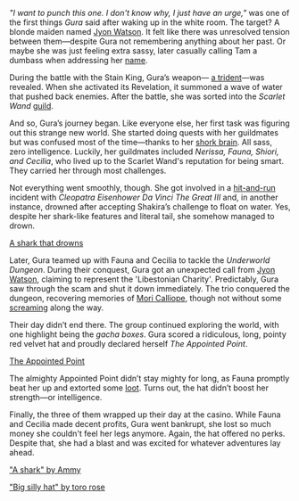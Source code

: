 *"I want to punch this one. I don't know why, I just have an urge,"* was one of the first things *Gura* said after waking up in the white room. The target? A blonde maiden named [Jyon Watson](https://www.youtube.com/live/PJtapc2_7ok?si=Y5cIDsVzAWQ_KLyt\&t=535). It felt like there was unresolved tension between them—despite Gura not remembering anything about her past. Or maybe she was just feeling extra sassy, later casually calling Tam a dumbass when addressing her [name](https://www.youtube.com/live/PJtapc2_7ok?si=DZTu5_2xTqaUWn3X\&t=2562).

During the battle with the Stain King, Gura’s weapon— [a trident](https://www.youtube.com/live/PJtapc2_7ok?si=iOr1m3bizOsFkBs6\&t=3078)—was revealed. When she activated its Revelation, it summoned a wave of water that pushed back enemies. After the battle, she was sorted into the *Scarlet Wand* [guild](https://www.youtube.com/live/PJtapc2_7ok?si=0VHccAIdMWhD0QQf\&t=3413).

And so, Gura’s journey began. Like everyone else, her first task was figuring out this strange new world. She started doing quests with her guildmates but was confused most of the time—thanks to her [shork brain](https://www.youtube.com/live/PJtapc2_7ok?si=6UmKNJggTOPF7KXR\&t=5172). All sass, zero intelligence. Luckily, her guildmates included *Nerissa, Fauna, Shiori, and Cecilia*, who lived up to the Scarlet Wand's reputation for being smart. They carried her through most challenges.

Not everything went smoothly, though. She got involved in a [hit-and-run](https://www.youtube.com/live/PJtapc2_7ok?si=SyZDDDTLhI0pvuNb\&t=5252) incident with *Cleopatra Eisenhower Da Vinci The Great III* and, in another instance, drowned after accepting Shakira’s challenge to float on water. Yes, despite her shark-like features and literal tail, she somehow managed to drown.

[A shark that drowns](#embed:https://www.youtube.com/live/PJtapc2_7ok?t=6778)

Later, Gura teamed up with Fauna and Cecilia to tackle the *Underworld Dungeon*. During their conquest, Gura got an unexpected call from [Jyon Watson](https://www.youtube.com/live/PJtapc2_7ok?si=Zjtfn-It4RAxI-V-\&t=7423), claiming to represent the 'Libestonian Charity'. Predictably, Gura saw through the scam and shut it down immediately. The trio conquered the dungeon, recovering memories of [Mori Calliope](https://www.youtube.com/live/PJtapc2_7ok?si=Jtp8XzHA_FLV9Wi9\&t=9383), though not without some [screaming](https://www.youtube.com/live/PJtapc2_7ok?si=Zst9EdhSWxT2Oh3-\&t=7627) along the way.

Their day didn’t end there. The group continued exploring the world, with one highlight being the *gacha boxes*. Gura scored a ridiculous, long, pointy red velvet hat and proudly declared herself *The Appointed Point*.

[The Appointed Point](#embed:https://www.youtube.com/live/PJtapc2_7ok?t=10161)

The almighty Appointed Point didn’t stay mighty for long, as Fauna promptly beat her up and extorted some [loot](https://www.youtube.com/live/PJtapc2_7ok?si=YkwgWZsNZ_jUp72e\&t=10970). Turns out, the hat didn’t boost her strength—or intelligence.

Finally, the three of them wrapped up their day at the casino. While Fauna and Cecilia made decent profits, Gura went bankrupt, she lost so much money she couldn't feel her legs anymore. Again, the hat offered no perks. Despite that, she had a blast and was excited for whatever adventures lay ahead.

["A shark" by Ammy](https://x.com/Ammiietty/status/1830136980811796710)

["Big silly hat" by toro rose](https://x.com/TororoRose/status/1830139747202728375)
